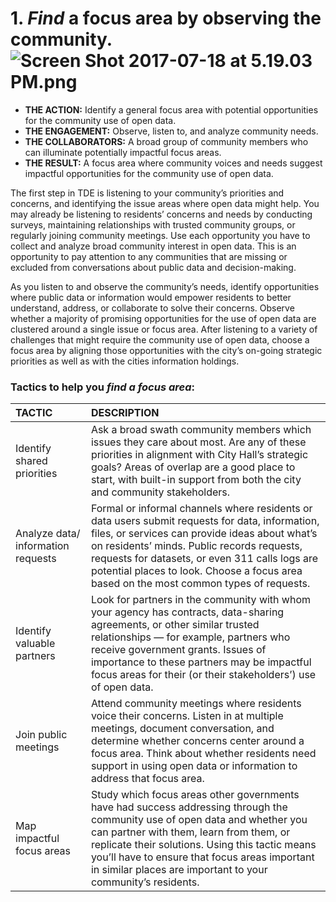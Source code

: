 # 1. _Find_ a focus area by observing the community.![](https://lh5.googleusercontent.com/iTa5pxWgGBzU4vN-fEvJgV2yet4MoMyEaCNpJvYi-qgZPXz_ZWfLuhQVkdWs1Ny5yUy-P88OYcMKt6-nWaBqga1lbQcBfmw29lB7cpeZ5i9Raa7koamw90AD7ULBFyYDudB768mq "Screen Shot 2017-07-18 at 5.19.03 PM.png")

* **THE ACTION:** Identify a general focus area with potential opportunities for the community use of open data.
* **THE ENGAGEMENT:** Observe, listen to, and analyze community needs.
* **THE COLLABORATORS:** A broad group of community members who can illuminate potentially impactful focus areas.
* **THE RESULT:** A focus area where community voices and needs suggest impactful opportunities for the community use of open data.

The first step in TDE is listening to your community’s priorities and concerns, and identifying the issue areas where open data might help. You may already be listening to residents’ concerns and needs by conducting surveys, maintaining relationships with trusted community groups, or regularly joining community meetings. Use each opportunity you have to collect and analyze broad community interest in open data. This is an opportunity to pay attention to any communities that are missing or excluded from conversations about public data and decision-making.

As you listen to and observe the community’s needs, identify opportunities where public data or information would empower residents to better understand, address, or collaborate to solve their concerns. Observe whether a majority of promising opportunities for the use of open data are clustered around a single issue or focus area. After listening to a variety of challenges that might require the community use of open data, choose a focus area by aligning those opportunities with the city’s on-going strategic priorities as well as with the cities information holdings.

### Tactics to help you _find a focus area_:

| **TACTIC** | **DESCRIPTION** |
| :--- | :--- |
| Identify shared priorities | Ask a broad swath community members which issues they care about most. Are any of these priorities in alignment with City Hall’s strategic goals? Areas of overlap are a good place to start, with built-in support from both the city and community stakeholders. |
| Analyze data/ information requests | Formal or informal channels where residents or data users submit requests for data, information, files, or services can provide ideas about what’s on residents’ minds. Public records requests, requests for datasets, or even 311 calls logs are potential places to look. Choose a focus area based on the most common types of requests. |
| Identify valuable partners | Look for partners in the community with whom your agency has contracts, data-sharing agreements, or other similar trusted relationships — for example, partners who receive government grants. Issues of importance to these partners may be impactful focus areas for their \(or their stakeholders’\) use of open data. |
| Join public meetings | Attend community meetings where residents voice their concerns. Listen in at multiple meetings, document conversation, and determine whether concerns center around a focus area. Think about whether residents need support in using open data or information to address that focus area. |
| Map impactful focus areas | Study which focus areas other governments have had success addressing through the community use of open data and whether you can partner with them, learn from them, or replicate their solutions. Using this tactic means you’ll have to ensure that focus areas important in similar places are important to your community’s residents. |



